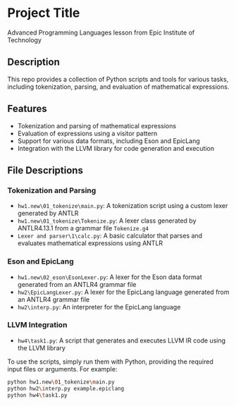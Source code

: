 # Project Title
Advanced Programming Languages lesson from Epic Institute of Technology

## Description
This repo provides a collection of Python scripts and tools for various tasks, including tokenization, parsing, and evaluation of mathematical expressions.

## Features
* Tokenization and parsing of mathematical expressions
* Evaluation of expressions using a visitor pattern
* Support for various data formats, including Eson and EpicLang
* Integration with the LLVM library for code generation and execution

## File Descriptions

### Tokenization and Parsing
* `hw1.new\01_tokenize\main.py`: A tokenization script using a custom lexer generated by ANTLR
* `hw1.new\01_tokenize\Tokenize.py`: A lexer class generated by ANTLR4.13.1 from a grammar file `Tokenize.g4`
* `Lexer and parser\1\calc.py`: A basic calculator that parses and evaluates mathematical expressions using ANTLR

### Eson and EpicLang
* `hw1.new\02_eson\EsonLexer.py`: A lexer for the Eson data format generated from an ANTLR4 grammar file
* `hw2\EpicLangLexer.py`: A lexer for the EpicLang language generated from an ANTLR4 grammar file
* `hw2\interp.py`: An interpreter for the EpicLang language

### LLVM Integration
* `hw4\task1.py`: A script that generates and executes LLVM IR code using the LLVM library

To use the scripts, simply run them with Python, providing the required input files or arguments. For example:
```bash
python hw1.new\01_tokenize\main.py
python hw2\interp.py example.epiclang
python hw4\task1.py
```
